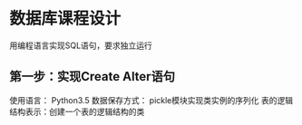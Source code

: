 # 数据库课程设计
用编程语言实现SQL语句，要求独立运行

## 第一步：实现Create Alter语句

使用语言：        Python3.5
数据保存方式：    pickle模块实现类实例的序列化
表的逻辑结构表示：创建一个表的逻辑结构的类

